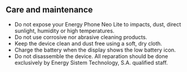 ## Care and maintenance
*	Do not expose your Energy Phone Neo Lite to impacts, dust, direct sunlight, humidity or high temperatures.
*	Do not use corrosive nor abrasive cleaning products.
*	Keep the device clean and dust free using a soft, dry cloth.
*	Charge the battery when the display shows the low battery icon.
*	Do not disassemble the device. All reparation should be done exclusively by Energy Sistem Technology, S.A. qualified staff.

